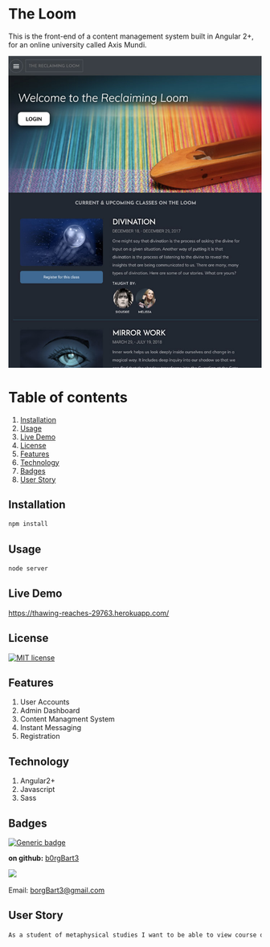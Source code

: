 # The Loom
This is the front-end of a content management system built in Angular 2+, for an online university called Axis Mundi.

![screenshot](screenshot.jpg)
# Table of contents
1. [Installation](#Installation)
2. [Usage](#Usage)
3. [Live Demo](#Live_Demo)
4. [License](#License)
5. [Features](#Features)
6. [Technology](#Technology)
7. [Badges](#Badges)
8. [User Story](#User_Story)
<a name="Installation"></a>
## Installation
```sh
npm install
```
<a name="Usage"></a>
## Usage
```sh
node server
```
<a name="Live_Demo"></a>
## Live Demo
https://thawing-reaches-29763.herokuapp.com/
<a name='License'></a>
## License
[![MIT license](https://img.shields.io/badge/License-MIT-blue.svg)](https://lbesson.mit-license.org/)
<a name="Features"></a>
## Features
1. User Accounts
2.  Admin Dashboard
3.  Content Managment System
4.  Instant Messaging
5.  Registration
<a name="Technology"></a>
## Technology
1. Angular2+
2.  Javascript
3.  Sass
<a name="Badges"></a>
## Badges
 [![Generic badge](https://img.shields.io/badge/Made_With-Angular-<COLOR>.svg)](https://shields.io/)

**on github:** <a href='github.com/b0rgBart3'>b0rgBart3</a>

[![](https://github.com/b0rgBart3.png?size=90)](https://github.com/remarkablemark)

Email: borgBart3@gmail.com
<a name="User_Story"></a>
## User Story
```sh
As a student of metaphysical studies I want to be able to view course offerings, create and account, register for classes and read course material and watch related videos, and chat with my instructors and fellow classmates.
```
